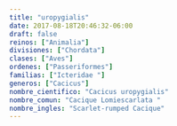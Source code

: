 ```yaml
---
title: "uropygialis"
date: 2017-08-18T20:46:32-06:00
draft: false
reinos: ["Animalia"]
divisiones: ["Chordata"]
clases: ["Aves"]
ordenes: ["Passeriformes"]
familias: ["Icteridae "]
generos: ["Cacicus"]
nombre_cientifico: "Cacicus uropygialis"
nombre_comun: "Cacique Lomiescarlata "
nombre_ingles: "Scarlet-rumped Cacique"
---
```

